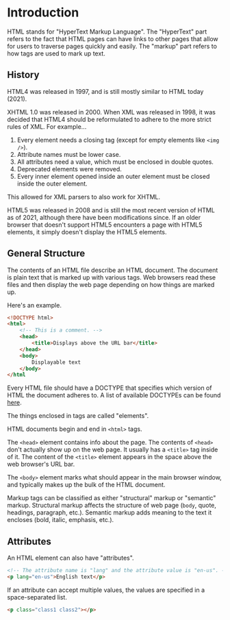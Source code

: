 # Introduction
HTML stands for "HyperText Markup Language". The "HyperText" part refers to the fact that HTML pages can have links to other pages that allow for users to traverse pages quickly and easily. The "markup" part refers to how tags are used to mark up text.

## History
HTML4 was released in 1997, and is still mostly similar to HTML today (2021).

XHTML 1.0 was released in 2000. When XML was released in 1998, it was decided that HTML4 should be reformulated to adhere to the more strict rules of XML. For example...
1. Every element needs a closing tag (except for empty elements like `<img />`).
1. Attribute names must be lower case.
1. All attributes need a value, which must be enclosed in double quotes.
1. Deprecated elements were removed.
1. Every inner element opened inside an outer element must be closed inside the outer element.

This allowed for XML parsers to also work for XHTML.

HTML5 was released in 2008 and is still the most recent version of HTML as of 2021, although there have been modifications since. If an older browser that doesn't support HTML5 encounters a page with HTML5 elements, it simply doesn't display the HTML5 elements.

## General Structure
The contents of an HTML file describe an HTML document. The document is plain text that is marked up with various tags. Web browsers read these files and then display the web page depending on how things are marked up.

Here's an example.
```html
<!DOCTYPE html>
<html>
    <!-- This is a comment. -->
    <head>
        <title>Displays above the URL bar</title>
    </head>
    <body>
        Displayable text
    </body>
</html
```

Every HTML file should have a DOCTYPE that specifies which version of HTML the document adheres to. A list of available DOCTYPEs can be found [here](doctype.md).

The things enclosed in tags are called "elements".

HTML documents begin and end in `<html>` tags.

The `<head>` element contains info about the page. The contents of `<head>` don't actually show up on the web page. It usually has a `<title>` tag inside of it. The content of the `<title>` element appears in the space above the web browser's URL bar.

The `<body>` element marks what should appear in the main browser window, and typically makes up the bulk of the HTML document.

Markup tags can be classified as either "structural" markup or "semantic" markup. Structural markup affects the structure of web page (`body`, quote, headings, paragraph, etc.). Semantic markup adds meaning to the text it encloses (bold, italic, emphasis, etc.).

## Attributes
An HTML element can also have "attributes".
```html
<!-- The attribute name is "lang" and the attribute value is "en-us". -->
<p lang="en-us">English text</p>
```

If an attribute can accept multiple values, the values are specified in a space-separated list.
```html
<p class="class1 class2"></p>
```
